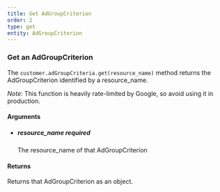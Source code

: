 ```yaml
---
title: Get AdGroupCriterion 
order: 2
type: get
entity: AdGroupCriterion 
---
```


### Get an AdGroupCriterion 

The `customer.adGroupCriteria.get(resource_name)` method returns the AdGroupCriterion identified by a resource_name. 

_Note_: This function is heavily rate-limited by Google, so avoid using it in production.


#### Arguments

- 	##### resource_name _required_
	The resource_name of that AdGroupCriterion


#### Returns

Returns that AdGroupCriterion as an object.
